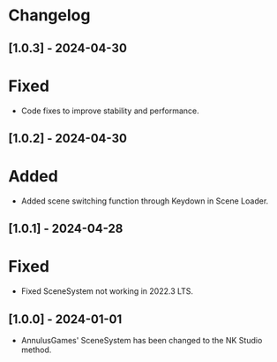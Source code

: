 # Changelog
## [1.0.3] - 2024-04-30
# Fixed
- Code fixes to improve stability and performance.

## [1.0.2] - 2024-04-30
# Added
- Added scene switching function through Keydown in Scene Loader.

## [1.0.1] - 2024-04-28
# Fixed
- Fixed SceneSystem not working in 2022.3 LTS.

## [1.0.0] - 2024-01-01
- AnnulusGames' SceneSystem has been changed to the NK Studio method.